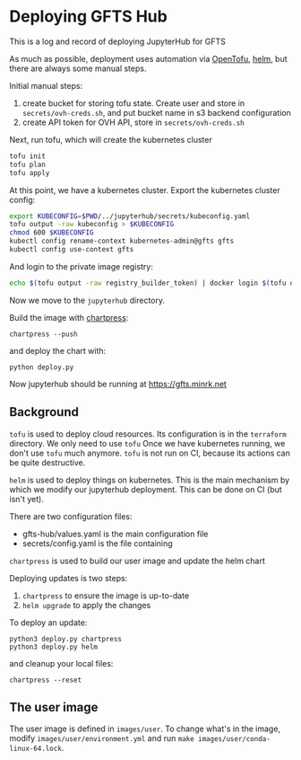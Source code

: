 # Deploying GFTS Hub

This is a log and record of deploying JupyterHub for GFTS

As much as possible, deployment uses automation via [OpenTofu][], [helm][], but there are always some manual steps.

[OpenTofu]: https://opentofu.org
[helm]: https://helm.sh

Initial manual steps:

1. create bucket for storing tofu state. Create user and store in `secrets/ovh-creds.sh`, and put bucket name in s3 backend configuration
2. create API token for OVH API, store in `secrets/ovh-creds.sh`

Next, run tofu, which will create the kubernetes cluster

```bash
tofu init
tofu plan
tofu apply
```

At this point, we have a kubernetes cluster. Export the kubernetes cluster config:

```bash
export KUBECONFIG=$PWD/../jupyterhub/secrets/kubeconfig.yaml
tofu output -raw kubeconfig > $KUBECONFIG
chmod 600 $KUBECONFIG
kubectl config rename-context kubernetes-admin@gfts gfts
kubectl config use-context gfts
```

And login to the private image registry:

```bash
echo $(tofu output -raw registry_builder_token) | docker login $(tofu output -raw registry_url) --username $(tofu output -raw registry_builder_name) --password-stdin
```

Now we move to the `jupyterhub` directory.

Build the image with [chartpress](https://github.com/jupyterhub/chartpress):

```
chartpress --push
```

and deploy the chart with:

```
python deploy.py
```

Now jupyterhub should be running at https://gfts.minrk.net

## Background

`tofu` is used to deploy cloud resources.
Its configuration is in the `terraform` directory.
We only need to use `tofu`
Once we have kubernetes running, we don't use `tofu` much anymore.
`tofu` is not run on CI, because its actions can be quite destructive.

`helm` is used to deploy things on kubernetes.
This is the main mechanism by which we modify our jupyterhub deployment.
This can be done on CI (but isn't yet).

There are two configuration files:

- gfts-hub/values.yaml is the main configuration file
- secrets/config.yaml is the file containing

`chartpress` is used to build our user image and update the helm chart

Deploying updates is two steps:

1. `chartpress` to ensure the image is up-to-date
2. `helm upgrade` to apply the changes

To deploy an update:

```
python3 deploy.py chartpress
python3 deploy.py helm
```

and cleanup your local files:

```
chartpress --reset
```

## The user image

The user image is defined in `images/user`.
To change what's in the image, modify `images/user/environment.yml` and run `make images/user/conda-linux-64.lock`.

